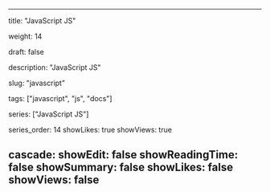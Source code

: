 ---

title: "JavaScript JS"

weight: 14

draft: false

description: "JavaScript JS"

slug: "javascript"

tags: ["javascript", "js", "docs"]

series: ["JavaScript JS"]

series_order: 14
showLikes: true
showViews: true

cascade:
  showEdit: false
  showReadingTime: false
  showSummary: false
  showLikes: false
  showViews: false
---
